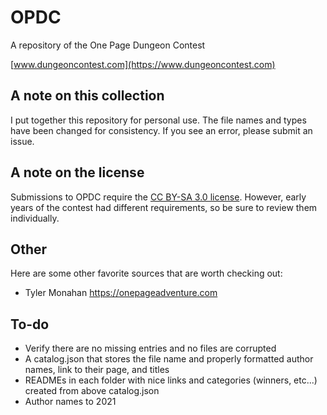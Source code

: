 # OPDC
A repository of the One Page Dungeon Contest

[www.dungeoncontest.com](https://www.dungeoncontest.com)

## A note on this collection

I put together this repository for personal use. The file names and types have been changed for consistency. If you see an error, please submit an issue.

## A note on the license

Submissions to OPDC require the [CC BY-SA 3.0 license](https://creativecommons.org/licenses/by-sa/3.0). However, early years of the contest had different requirements, so be sure to review them individually.

## Other

Here are some other favorite sources that are worth checking out:
- Tyler Monahan https://onepageadventure.com

## To-do

- Verify there are no missing entries and no files are corrupted
- A catalog.json that stores the file name and properly formatted author names, link to their page, and titles
- READMEs in each folder with nice links and categories (winners, etc...) created from above catalog.json
- Author names to 2021
